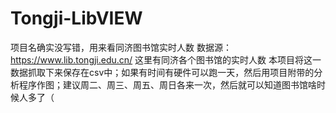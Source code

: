 # Tongji-LibVIEW
项目名确实没写错，用来看同济图书馆实时人数
数据源：https://www.lib.tongji.edu.cn/ 这里有同济各个图书馆的实时人数
本项目将这一数据抓取下来保存在csv中；如果有时间有硬件可以跑一天，然后用项目附带的分析程序作图；建议周二、周三、周五、周日各来一次，然后就可以知道图书馆啥时候人多了（
